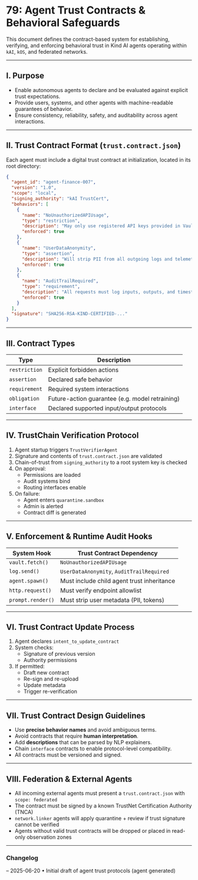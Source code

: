 # 79: Agent Trust Contracts & Behavioral Safeguards

This document defines the contract-based system for establishing, verifying, and enforcing behavioral trust in Kind AI agents operating within `kAI`, `kOS`, and federated networks.

---

## I. Purpose

- Enable autonomous agents to declare and be evaluated against explicit trust expectations.
- Provide users, systems, and other agents with machine-readable guarantees of behavior.
- Ensure consistency, reliability, safety, and auditability across agent interactions.

---

## II. Trust Contract Format (`trust.contract.json`)

Each agent must include a digital trust contract at initialization, located in its root directory:

```json
{
  "agent_id": "agent-finance-007",
  "version": "1.0",
  "scope": "local",
  "signing_authority": "kAI TrustCert",
  "behaviors": [
    {
      "name": "NoUnauthorizedAPIUsage",
      "type": "restriction",
      "description": "May only use registered API keys provided in Vault scope.",
      "enforced": true
    },
    {
      "name": "UserDataAnonymity",
      "type": "assertion",
      "description": "Will strip PII from all outgoing logs and telemetry.",
      "enforced": true
    },
    {
      "name": "AuditTrailRequired",
      "type": "requirement",
      "description": "All requests must log inputs, outputs, and timestamp.",
      "enforced": true
    }
  ],
  "signature": "SHA256-RSA-KIND-CERTIFIED-..."
}
```

---

## III. Contract Types

| Type          | Description                                     |
| ------------- | ----------------------------------------------- |
| `restriction` | Explicit forbidden actions                      |
| `assertion`   | Declared safe behavior                          |
| `requirement` | Required system interactions                    |
| `obligation`  | Future-action guarantee (e.g. model retraining) |
| `interface`   | Declared supported input/output protocols       |

---

## IV. TrustChain Verification Protocol

1. Agent startup triggers `TrustVerifierAgent`
2. Signature and contents of `trust.contract.json` are validated
3. Chain-of-trust from `signing_authority` to a root system key is checked
4. On approval:
   - Permissions are loaded
   - Audit systems bind
   - Routing interfaces enable
5. On failure:
   - Agent enters `quarantine.sandbox`
   - Admin is alerted
   - Contract diff is generated

---

## V. Enforcement & Runtime Audit Hooks

| System Hook       | Trust Contract Dependency                  |
| ----------------- | ------------------------------------------ |
| `vault.fetch()`   | `NoUnauthorizedAPIUsage`                   |
| `log.send()`      | `UserDataAnonymity`, `AuditTrailRequired`  |
| `agent.spawn()`   | Must include child agent trust inheritance |
| `http.request()`  | Must verify endpoint allowlist             |
| `prompt.render()` | Must strip user metadata (PII, tokens)     |

---

## VI. Trust Contract Update Process

1. Agent declares `intent_to_update_contract`
2. System checks:
   - Signature of previous version
   - Authority permissions
3. If permitted:
   - Draft new contract
   - Re-sign and re-upload
   - Update metadata
   - Trigger re-verification

---

## VII. Trust Contract Design Guidelines

- Use **precise behavior names** and avoid ambiguous terms.
- Avoid contracts that require **human interpretation**.
- Add **descriptions** that can be parsed by NLP explainers.
- Chain `interface` contracts to enable protocol-level compatibility.
- All contracts must be versioned and signed.

---

## VIII. Federation & External Agents

- All incoming external agents must present a `trust.contract.json` with `scope: federated`
- The contract must be signed by a known TrustNet Certification Authority (TNCA)
- `network.linker` agents will apply quarantine + review if trust signature cannot be verified
- Agents without valid trust contracts will be dropped or placed in read-only observation zones

---

### Changelog

– 2025-06-20 • Initial draft of agent trust protocols (agent generated)

